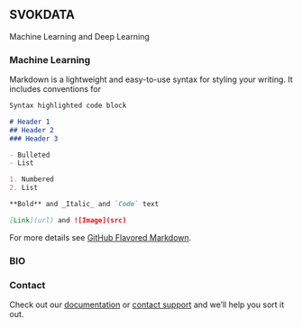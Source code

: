## SVOKDATA

Machine Learning and Deep Learning



### Machine Learning

Markdown is a lightweight and easy-to-use syntax for styling your writing. It includes conventions for

```markdown
Syntax highlighted code block

# Header 1
## Header 2
### Header 3

- Bulleted
- List

1. Numbered
2. List

**Bold** and _Italic_ and `Code` text

[Link](url) and ![Image](src)
```

For more details see [GitHub Flavored Markdown](https://guides.github.com/features/mastering-markdown/).

### BIO


### Contact

Check out our [documentation](https://help.github.com/categories/github-pages-basics/) or [contact support](https://github.com/contact) and we’ll help you sort it out.
